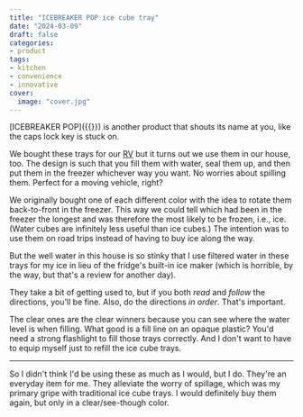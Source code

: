 ```yaml
---
title: "ICEBREAKER POP ice cube tray"
date: "2024-03-09"
draft: false
categories:
- product
tags:
- kitchen
- convenience
- innovative
cover:
  image: "cover.jpg"
---
```

[ICEBREAKER POP]({{<amazon B09VRH86S2>}}) is another product that shouts its name at you, like the caps lock key is stuck on.
<!--more-->
We bought these trays for our [RV](http://rangeline.info) but it turns out we use them in our house, too. The design is such that you fill them with water, seal them up, and then put them in the freezer whichever way you want. No worries about spilling them. Perfect for a moving vehicle, right?

We originally bought one of each different color with the idea to rotate them back-to-front in the freezer. This way we could tell which had been in the freezer the longest and was therefore the most likely to be frozen, i.e., ice. (Water cubes are infinitely less useful than ice cubes.) The intention was to use them on road trips instead of having to buy ice along the way.

But the well water in this house is so stinky that I use filtered water in these trays for my ice in lieu of the fridge's built-in ice maker (which is horrible, by the way, but that's a review for another day).

They take a bit of getting used to, but if you both *read* and *follow* the directions, you'll be fine. Also, do the directions *in order*. That's important.

The clear ones are the clear winners because you can see where the water level is when filling. What good is a fill line on an opaque plastic? You'd need a strong flashlight to fill those trays correctly. And I don't want to have to equip myself just to refill the ice cube trays.

---

So I didn't think I'd be using these as much as I would, but I do. They're an everyday item for me. They alleviate the worry of spillage, which was my primary gripe with traditional ice cube trays. I would definitely buy them again, but only in a clear/see-though color.